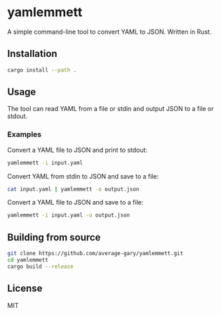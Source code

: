 # yamlemmett

A simple command-line tool to convert YAML to JSON. Written in Rust.

## Installation

```bash
cargo install --path .
```

## Usage

The tool can read YAML from a file or stdin and output JSON to a file or stdout.

### Examples

Convert a YAML file to JSON and print to stdout:
```bash
yamlemmett -i input.yaml
```

Convert YAML from stdin to JSON and save to a file:
```bash
cat input.yaml | yamlemmett -o output.json
```

Convert a YAML file to JSON and save to a file:
```bash
yamlemmett -i input.yaml -o output.json
```

## Building from source

```bash
git clone https://github.com/average-gary/yamlemmett.git
cd yamlemmett
cargo build --release
```

## License

MIT 